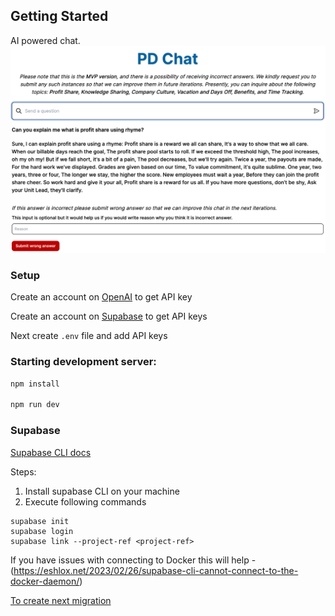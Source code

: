 ## Getting Started

AI powered chat.
![img.png](img.png)

### Setup

Create an account on [OpenAI](https://openai.com) to get API key

Create an account on [Supabase](https://supabase.com) to get API keys

Next create `.env` file and add API keys

### Starting development server:

```bash
npm install

npm run dev
```

### Supabase

[Supabase CLI docs](https://supabase.com/docs/reference/cli/global-flags)

Steps:

1. Install supabase CLI on your machine
2. Execute following commands

```shell
supabase init
supabase login
supabase link --project-ref <project-ref>
```

If you have issues with connecting to Docker this will help - (https://eshlox.net/2023/02/26/supabase-cli-cannot-connect-to-the-docker-daemon/)

[To create next migration](https://supabase.com/docs/reference/cli/supabase-migration-new)